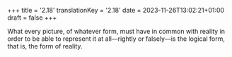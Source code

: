 +++
title = '2.18'
translationKey = '2.18'
date = 2023-11-26T13:02:21+01:00
draft = false
+++

What every picture, of whatever form, must have in common with reality in order to be able to represent it at all—rightly or falsely—is the logical form, that is, the form of reality.
